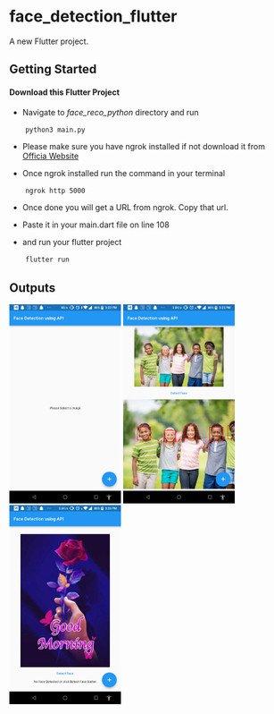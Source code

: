 # face_detection_flutter

A new Flutter project.

## Getting Started

#### Download this Flutter Project

* Navigate to *face_reco_python* directory and run
```python
    python3 main.py
```

* Please make sure you have ngrok installed if not download it from <a href="https://ngrok.com/download">Officia Website</a>

* Once ngrok installed run the command in your terminal
```
    ngrok http 5000
```

* Once done you will get a URL from ngrok. Copy that url.
  
* Paste it in your main.dart file on line 108
  
* and run your flutter project
```dart
    flutter run
```

## Outputs

<img src="./outputs/1.jpeg" width=200 />
<img src="./outputs/2.jpeg" width=200 />
<img src="./outputs/3.jpeg" width=200 />